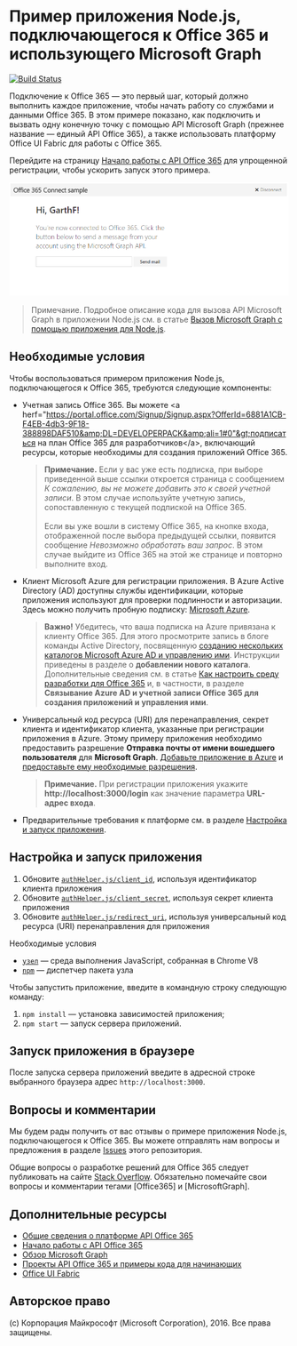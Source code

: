 # Пример приложения Node.js, подключающегося к Office 365 и использующего Microsoft Graph
[![Build Status](https://travis-ci.org/OfficeDev/O365-Nodejs-Microsoft-Graph-Connect.svg?branch=master)](https://travis-ci.org/OfficeDev/O365-Nodejs-Microsoft-Graph-Connect)

Подключение к Office 365 — это первый шаг, который должно выполнить каждое приложение, чтобы начать работу со службами и данными Office 365. В этом примере показано, как подключить и вызвать одну конечную точку с помощью API Microsoft Graph (прежнее название — единый API Office 365), а также использовать платформу Office UI Fabric для работы с Office 365.

Перейдите на страницу [Начало работы с API Office 365](http://dev.office.com/getting-started/office365apis?platform=option-node#setup) для упрощенной регистрации, чтобы ускорить запуск этого примера.

![Снимок экрана с примером приложения Node.js, подключающегося к Office 365](../readme-imgs/screenshot.PNG)
> Примечание. Подробное описание кода для вызова API Microsoft Graph в приложении Node.js см. в статье [Вызов Microsoft Graph с помощью приложения для Node.js](https://graph.microsoft.io/docs/platform/nodejs).

## Необходимые условия

Чтобы воспользоваться примером приложения Node.js, подключающегося к Office 365, требуются следующие компоненты:
* Учетная запись Office 365. Вы можете &lt;a herf="https://portal.office.com/Signup/Signup.aspx?OfferId=6881A1CB-F4EB-4db3-9F18-388898DAF510&amp;DL=DEVELOPERPACK&amp;ali=1#0"&gt;подписаться на план Office 365 для разработчиков&lt;/a&gt;, включающий ресурсы, которые необходимы для создания приложений Office 365.

     > **Примечание.**
     Если у вас уже есть подписка, при выборе приведенной выше ссылки откроется страница с сообщением *К сожалению, вы не можете добавить это к своей учетной записи*. В этом случае используйте учетную запись, сопоставленную с текущей подпиской на Office 365.<br /><br />
     Если вы уже вошли в систему Office 365, на кнопке входа, отображенной после выбора предыдущей ссылки, появится сообщение *Невозможно обработать ваш запрос*. В этом случае выйдите из Office 365 на этой же странице и повторно выполните вход.
* Клиент Microsoft Azure для регистрации приложения. В Azure Active Directory (AD) доступны службы идентификации, которые приложения используют для проверки подлинности и авторизации. Здесь можно получить пробную подписку: [Microsoft Azure](https://account.windowsazure.com/SignUp).

     > **Важно!**
     Убедитесь, что ваша подписка на Azure привязана к клиенту Office 365. Для этого просмотрите запись в блоге команды Active Directory, посвященную [созданию нескольких каталогов Microsoft Azure AD и управлению ими](http://blogs.technet.com/b/ad/archive/2013/11/08/creating-and-managing-multiple-windows-azure-active-directories.aspx). Инструкции приведены в разделе о **добавлении нового каталога**. Дополнительные сведения см. в статье [Как настроить среду разработки для Office 365](https://msdn.microsoft.com/office/office365/howto/setup-development-environment#bk_CreateAzureSubscription) и, в частности, в разделе **Связывание Azure AD и учетной записи Office 365 для создания приложений и управления ими**.
* Универсальный код ресурса (URI) для перенаправления, секрет клиента и идентификатор клиента, указанные при регистрации приложения в Azure. Этому примеру приложения необходимо предоставить разрешение **Отправка почты от имени вошедшего пользователя** для **Microsoft Graph**. [Добавьте приложение в Azure](https://msdn.microsoft.com/office/office365/HowTo/add-common-consent-manually#bk_RegisterWebApp) и [предоставьте ему необходимые разрешения](https://github.com/OfficeDev/O365-Nodejs-Microsoft-Graph-Connect/wiki/Grant-permissions-to-the-Connect-application-in-Azure).

     > **Примечание.**
     При регистрации приложения укажите **http://localhost:3000/login** как значение параметра **URL-адрес входа**.
     
* Предварительные требования к платформе см. в разделе [Настройка и запуск приложения](#configure-and-run-the-app).

## Настройка и запуск приложения

1. Обновите [```authHelper.js/client_id```](authHelper.js#L7), используя идентификатор клиента приложения
2. Обновите [```authHelper.js/client_secret```](authHelper.js#L8), используя секрет клиента приложения
3. Обновите [```authHelper.js/redirect_uri```](authHelper.js#L9), используя универсальный код ресурса (URI) перенаправления для приложения

Необходимые условия
* [```узел```](https://nodejs.org/en/) — среда выполнения JavaScript, собранная в Chrome V8
* [```npm```](https://docs.npmjs.com/getting-started/installing-node) — диспетчер пакета узла

Чтобы запустить приложение, введите в командную строку следующую команду:

1. ```npm install``` — установка зависимостей приложения;
2. ```npm start``` — запуск сервера приложений.


## Запуск приложения в браузере
После запуска сервера приложений введите в адресной строке выбранного браузера адрес ```http://localhost:3000```.

## Вопросы и комментарии

Мы будем рады получить от вас отзывы о примере приложения Node.js, подключающегося к Office 365. Вы можете отправлять нам вопросы и предложения в разделе [Issues](https://github.com/OfficeDev/O365-Nodejs-Microsoft-Graph-Connect/issues) этого репозитория.

Общие вопросы о разработке решений для Office 365 следует публиковать на сайте [Stack Overflow](http://stackoverflow.com/questions/tagged/Office365+MicrosoftGraph). Обязательно помечайте свои вопросы и комментарии тегами [Office365] и [MicrosoftGraph].
  
## Дополнительные ресурсы

* [Общие сведения о платформе API Office 365](https://msdn.microsoft.com/office/office365/howto/platform-development-overview)
* [Начало работы с API Office 365](http://dev.office.com/getting-started/office365apis)
* [Обзор Microsoft Graph](http://graph.microsoft.io)
* [Проекты API Office 365 и примеры кода для начинающих](https://msdn.microsoft.com/office/office365/howto/starter-projects-and-code-samples)
* [Office UI Fabric](https://github.com/OfficeDev/Office-UI-Fabric)

## Авторское право
(c) Корпорация Майкрософт (Microsoft Corporation), 2016. Все права защищены.


